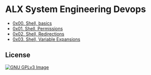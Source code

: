 # ALX System Engineering Devops

- [0x00. Shell, basics](./0x00-shell_basics/)
- [0x01. Shell, Permissions](./0x01-shell_permissions/)
- [0x02. Shell, Redirections](./0x02-shell_redirections/)
- [0x03. Shell, Variable Expansions](./0x03-shell_variables_expansions/)

## License

[![GNU GPLv3 Image](https://www.gnu.org/graphics/gplv3-127x51.png)](https://www.gnu.org/licenses/gpl-3.0.en.html)
